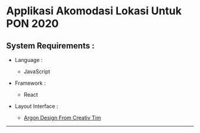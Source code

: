 # Applikasi Akomodasi Lokasi Untuk PON 2020


## System Requirements :
* Language :
  - JavaScript

* Framework :
  - React

* Layout Interface :
  - [Argon Design From Creativ Tim](https://www.creative-tim.com/product/argon-design-system-react)

---------------------------------------------------------------------------------------------